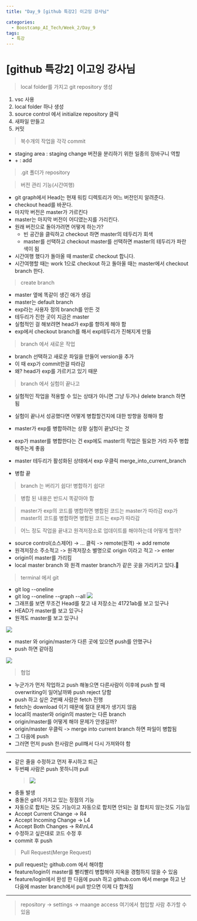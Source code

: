 ```yaml
---
title: "Day_9 [github 특강2] 이고잉 강사님"

categories:
  - Boostcamp_AI_Tech/Week_2/Day_9
tags:
  - 특강
---
```


# [github 특강2] 이고잉 강사님

> local folder를 가지고 git repository 생성

1. vsc 사용
2. local folder 하나 생성
3. source control 에서 initialize repository 클릭
4. 새파일 만들고
5. 커밋

> 복수개의 작업을 각각 commit

- staging area : staging change 버전을 분리하기 위한 일종의 장바구니 역할
- \+ : add

> .git 폴더가 repository

> 버전 관리 기능(시간여행)

- git graph에서 Head는 현재 워킹 디렉토리가 어느 버전인지 알려준다.
- checkout head를 바꾼다.
- 마지막 버전은 master가 가르킨다
- master는 마지막 버전이 어디였는지를 가리킨다.
- 원래 버전으로 돌아가려면 어떻게 하는가?
  - 빈 공간을 클릭하고 checkout 하면 master의 테두리가 회색
  - master를 선택하고 checkout master를 선택하면 master의 테두리가 파란색이 됨
- 시간여행 했다가 돌아올 때 master로 checkout 합니다.
- 시간여행할 때는 work 1으로 checkout 하고 돌아올 때는 master에서 checkout branch 한다.

> create branch

- master 옆에 똑같이 생긴 애가 생김
- master는 default branch
- exp라는 사용자 정의 branch를 만든 것
- 테두리가 진한 곳이 지금은 master
- 실험적인 걸 해보려면 head가 exp를 향하게 해야 함
- exp에서 checkout branch를 해서 exp테두리가 진해지게 만듦

> branch 에서 새로운 작업

- branch 선택하고 새로운 파일을 만들어 version을 추가
- 이 때 exp가 commit한걸 따라감
- 왜? head가 exp를 가르키고 있기 때문

> branch 에서 실험이 끝나고

- 실험적인 작업을 적용할 수 있는 상태가 아니면 그냥 두거나 delete branch 하면 됨

- 실험이 끝나서 성공했다면 어떻게 병합할건지에 대한 방향을 정해야 함
- master가 exp를 병합하려는 상황 실험이 끝났다는 것
- exp가 master를 병합한다는 건 exp에도 master의 작업은 필요한 거라 자주 병합해주는게 좋음
- master 테두리가 활성화된 상태에서 exp 우클릭 merge_into_current_branch 
- 병합 끝

> branch 는 버리기 쉽다! 병합하기 쉽다!

> 병합 된 내용은 반드시 똑같아야 함

> master가 exp의 코드를 병합하면 병합된 코드는 master가 따라감
> exp가 master의 코드를 병합하면 병합된 코드는 exp가 따라감

> 어느 정도 작업을 끝내고 원격저장소로 업데이트를 해야하는데 어떻게 할까?

- source control(소스제어) -> ... 클릭 -> remote(원격) -> add remote
- 원격저장소 주소적고 -> 원격저장소 별명으로 origin 이라고 적고 -> enter
- origin이 master를 가리킴
- local master branch 와 원격 master branch가 같은 곳을 가리키고 있다.

> terminal 에서 git

- git log --oneline
- git log --oneline --graph --all
    ![]({{site.url}}/assets/images/2021-08-12-14-11-08.png)
- 그래프를 보면 무조건 Head를 찾고 내 저장소는 41721ab를 보고 있구나
- HEAD가 master를 보고 있구나
- 원격도 master를 보고 있구나

![]({{site.url}}/assets/images/2021-08-12-14-12-07.png)

- master 와 origin/master가 다른 곳에 있으면 push를 안했구나
- push 하면 같아짐

![]({{site.url}}/assets/images/2021-08-12-14-12-49.png)

> 협업

- 누군가가 먼저 작업하고 push 해놓으면 다른사람이 이후에 push 할 때 overwriting이 일어날까봐 push reject 당함
- push 하고 싶은 2번째 사람은 fetch 진행 
- fetch는 download 이기 때문에 절대 문제가 생기지 않음
- local의 master와 origin의 master는 다른 branch
- origin/master를 어떻게 해야 문제가 안생길까?
- origin/master 우클릭 -> merge into current branch 하면 파일이 병합됨
- 그 다음에 push
- 그러면 먼저 push 한사람은 pull해서 다시 가져와야 함

---
- 같은 줄을 수정하고 먼저 푸시하고 퇴근
- 두번째 사람은 push 못하니까 pull
    > ![]({{site.url}}/assets/images/2021-08-12-14-41-15.png)
- 충돌 발생
- 충돌은 git이 가지고 있는 정점의 기능
- 자동으로 합치는 것도 기능이고 자동으로 합치면 안되는 걸 합치지 않는것도 기능임
- Accept Current Change -> R4
- Accept Incoming Change -> L4
- Accept Both Changes -> R4\nL4
- 수정하고 싶은대로 코드 수정 후
- commit 후 push

> Pull Request(Merge Request)

- pull request는 github.com 에서 해야함
- feature/login이 master를 빨리빨리 병합해야 지옥을 경험하지 않을 수 있음
- feature/login에서 완성 한 다음에 push 하고 github.com 에서 merge 하고 난 다음에 master branch에서 pull 받으면 이제 다 합쳐짐

---
> repository -> settings -> maange access 여기에서 협업할 사람 추가할 수 있음